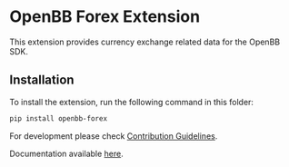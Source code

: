 # OpenBB Forex Extension

This extension provides currency exchange related data for the OpenBB SDK.

## Installation

To install the extension, run the following command in this folder:

```bash
pip install openbb-forex
```

For development please check [Contribution Guidelines](https://github.com/OpenBB-finance/OpenBBTerminal/blob/feature/openbb-sdk-v4/openbb_sdk/CONTRIBUTING.md).

Documentation available [here](https://docs.openbb.co/sdk).
